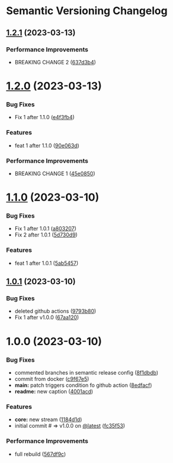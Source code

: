 # Semantic Versioning Changelog

## [1.2.1](https://github.com/shampoon/semantic-release/compare/v1.2.0...v1.2.1) (2023-03-13)


### Performance Improvements

* BREAKING CHANGE 2 ([637d3b4](https://github.com/shampoon/semantic-release/commit/637d3b4c318a3451c0201fcc674054a8e336515a))

# [1.2.0](https://github.com/shampoon/semantic-release/compare/v1.1.0...v1.2.0) (2023-03-13)


### Bug Fixes

* Fix 1 after 1.1.0 ([e4f3fb4](https://github.com/shampoon/semantic-release/commit/e4f3fb4edc17561c4ac7956a8851d52859752157))


### Features

* feat 1 after 1.1.0 ([90e063d](https://github.com/shampoon/semantic-release/commit/90e063d863503b7ad9aa645a75238fcdcdf61d8d))


### Performance Improvements

* BREAKING CHANGE 1 ([45e0850](https://github.com/shampoon/semantic-release/commit/45e08503d0abe0af080c54492f7066289f397cc5))

# [1.1.0](https://github.com/shampoon/semantic-release/compare/v1.0.1...v1.1.0) (2023-03-10)


### Bug Fixes

* Fix 1 after 1.0.1 ([a803207](https://github.com/shampoon/semantic-release/commit/a80320749e6ef644a6f8b863f32c7b5690ade301))
* Fix 2 after 1.0.1 ([5d730d9](https://github.com/shampoon/semantic-release/commit/5d730d911a10238af163c0dfd214be4463e686d2))


### Features

* feat 1 after 1.0.1 ([5ab5457](https://github.com/shampoon/semantic-release/commit/5ab5457509efdc2bcfad61f3d2c0f422f50474c6))

## [1.0.1](https://github.com/shampoon/semantic-release/compare/v1.0.0...v1.0.1) (2023-03-10)


### Bug Fixes

* deleted github actions ([9793b80](https://github.com/shampoon/semantic-release/commit/9793b80edc9ee413df542ca2e9e7d1f69b08b00f))
* Fix 1 after v1.0.0 ([67aa120](https://github.com/shampoon/semantic-release/commit/67aa1202683fd59b4e646ff7fd792e7a5369b8f2))

# 1.0.0 (2023-03-10)


### Bug Fixes

* commented branches in semantic release config ([8f1dbdb](https://github.com/shampoon/semantic-release/commit/8f1dbdbe0b657934d66c399422500989a3344c31))
* commit from docker ([c9f67e5](https://github.com/shampoon/semantic-release/commit/c9f67e59cd9bd9db5f8e4b07a0d71a4eb27532d5))
* **main:** patch triggers condition fo github action ([8edfacf](https://github.com/shampoon/semantic-release/commit/8edfacf6d39ec15f19ad84f59cf872ff920f069c))
* **readme:** new caption ([4001acd](https://github.com/shampoon/semantic-release/commit/4001acda288e163e885689e2253fac5254626d7c))


### Features

* **core:** new stream ([1184d1d](https://github.com/shampoon/semantic-release/commit/1184d1da9eff392a5d401a860730c169352f6cf4))
* initial commit # => v1.0.0 on [@latest](https://github.com/latest) ([fc35f53](https://github.com/shampoon/semantic-release/commit/fc35f53124ccdb27f33f2fd4ce4824b76bc290c6))


### Performance Improvements

* full rebuild ([567df9c](https://github.com/shampoon/semantic-release/commit/567df9c5319fa7b543d4b3a0977b06582a093c3a))
